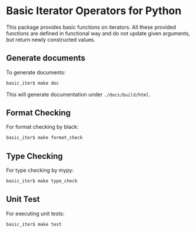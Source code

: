 # Basic Iterator Operators for Python

This package provides basic functions on iterators.
All these provided functions are defined in functional way and do not update given arguments, but return newly constructed values.


## Generate documents

To generate documents:

```sh
basic_iter$ make doc
```

This will generate documentation under `./docs/build/html`.


## Format Checking

For format checking by black:

```sh
basic_iter$ make format_check
```


## Type Checking

For type checking by mypy:

```sh
basic_iter$ make type_check
```


## Unit Test

For executing unit tests:

```sh
basic_iter$ make test
```


